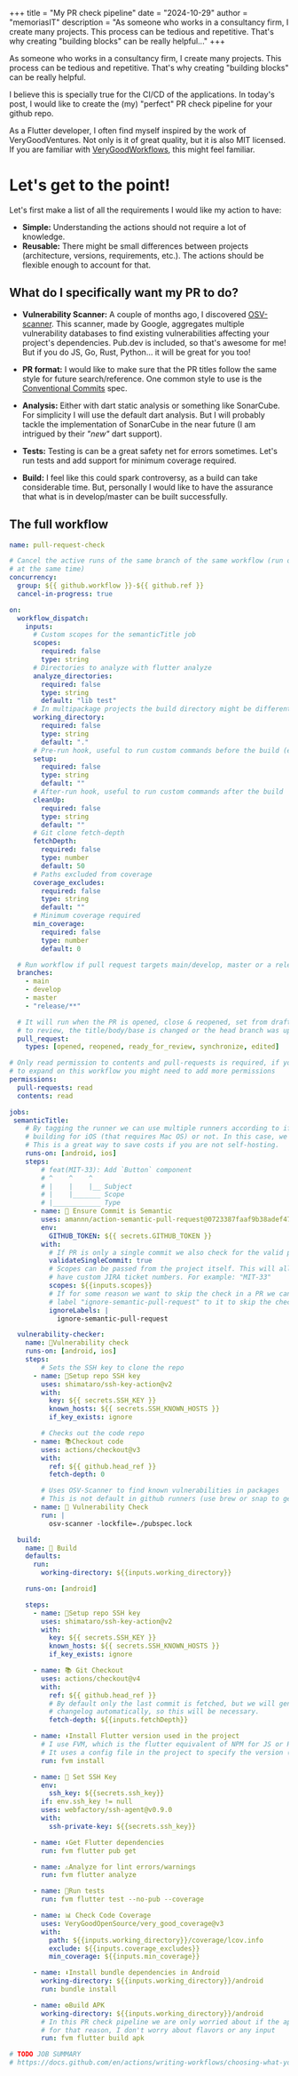 +++
title = "My PR check pipeline"
date = "2024-10-29"
author = "memoriasIT"
description = "As someone who works in a consultancy firm, I create many projects. This process can be tedious and repetitive. That's why creating \"building blocks\" can be really helpful..."
+++

As someone who works in a consultancy firm, I create many projects. This process can be tedious and repetitive. That's why creating "building blocks" can be really helpful.

I believe this is specially true for the CI/CD of the applications.
In today's post, I would like to create the (my) "perfect" PR check pipeline for your github repo.

As a Flutter developer, I often find myself inspired by the work of VeryGoodVentures. Not only is it of great quality, but it is also MIT licensed. If you are familiar with [VeryGoodWorkflows](https://www.github.com/VeryGoodOpenSource/very_good_workflows/tree/main), this might feel familiar.

# Let's get to the point!

Let's first make a list of all the requirements I would like my action to have:

- **Simple:** Understanding the actions should not require a lot of knowledge.
- **Reusable:** There might be small differences between projects (architecture, versions, requirements, etc.). The actions should be flexible enough to account for that.

## What do I specifically want my PR to do?

- **Vulnerability Scanner:** A couple of months ago, I discovered [OSV-scanner](https://security.googleblog.com/2022/12/announcing-osv-scanner-vulnerability.html). This scanner, made by Google, aggregates multiple vulnerability databases to find existing vulnerabilities affecting your project's dependencies. Pub.dev is included, so that's awesome for me! But if you do JS, Go, Rust, Python... it will be great for you too!

- **PR format:** I would like to make sure that the PR titles follow the same style for future search/reference. One common style to use is the [Conventional Commits](https://www.conventionalcommits.org/en/v1.0.0/) spec.

- **Analysis:** Either with dart static analysis or something like SonarCube. For simplicity I will use the default dart analysis. But I will probably tackle the implementation of SonarCube in the near future (I am intrigued by their _"new"_ dart support).

- **Tests:** Testing is can be a great safety net for errors sometimes. Let's run tests and add support for minimum coverage required.

- **Build:** I feel like this could spark controversy, as a build can take considerable time. But, personally I would like to have the assurance that what is in develop/master can be built successfully.

## The full workflow

```yaml
name: pull-request-check

# Cancel the active runs of the same branch of the same workflow (run only one
# at the same time)
concurrency:
  group: ${{ github.workflow }}-${{ github.ref }}
  cancel-in-progress: true

on:
  workflow_dispatch:
    inputs:
      # Custom scopes for the semanticTitle job
      scopes:
        required: false
        type: string
      # Directories to analyze with flutter analyze
      analyze_directories:
        required: false
        type: string
        default: "lib test"
      # In multipackage projects the build directory might be different
      working_directory:
        required: false
        type: string
        default: "."
      # Pre-run hook, useful to run custom commands before the build (e.g. melos get)
      setup:
        required: false
        type: string
        default: ""
      # After-run hook, useful to run custom commands after the build
      cleanUp:
        required: false
        type: string
        default: ""
      # Git clone fetch-depth
      fetchDepth:
        required: false
        type: number
        default: 50
      # Paths excluded from coverage
      coverage_excludes:
        required: false
        type: string
        default: ""
      # Minimum coverage required
      min_coverage:
        required: false
        type: number
        default: 0

  # Run workflow if pull request targets main/develop, master or a release branch.
  branches:
    - main
    - develop
    - master
    - "release/**"

  # It will run when the PR is opened, close & reopened, set from draft to ready
  # to review, the title/body/base is changed or the head branch was updated.
  pull_request:
    types: [opened, reopened, ready_for_review, synchronize, edited]

# Only read permission to contents and pull-requests is required, if you decide
# to expand on this workflow you might need to add more permissions
permissions:
  pull-requests: read
  contents: read

jobs:
 semanticTitle:
    # By tagging the runner we can use multiple runners according to if we are
    # building for iOS (that requires Mac OS) or not. In this case, we don't care.
    # This is a great way to save costs if you are not self-hosting.
    runs-on: [android, ios]
    steps:
        # feat(MIT-33): Add `Button` component
        # ^    ^    ^
        # |    |    |__ Subject
        # |    |_______ Scope
        # |____________ Type
      - name: 🤖 Ensure Commit is Semantic
        uses: amannn/action-semantic-pull-request@0723387faaf9b38adef4775cd42cfd5155ed6017 # v5.5.3
        env:
          GITHUB_TOKEN: ${{ secrets.GITHUB_TOKEN }}
        with:
          # If PR is only a single commit we also check for the valid pattern
          validateSingleCommit: true
          # Scopes can be passed from the project itself. This will allow to
          # have custom JIRA ticket numbers. For example: "MIT-33"
          scopes: ${{inputs.scopes}}
          # If for some reason we want to skip the check in a PR we can add the
          # label "ignore-semantic-pull-request" to it to skip the check.
          ignoreLabels: |
            ignore-semantic-pull-request

  vulnerability-checker:
    name: 🦠️Vulnerability check
    runs-on: [android, ios]
    steps:
        # Sets the SSH key to clone the repo
      - name: 🔑Setup repo SSH key
        uses: shimataro/ssh-key-action@v2
        with:
          key: ${{ secrets.SSH_KEY }}
          known_hosts: ${{ secrets.SSH_KNOWN_HOSTS }}
          if_key_exists: ignore

        # Checks out the code repo
      - name: 📚Checkout code
        uses: actions/checkout@v3
        with:
          ref: ${{ github.head_ref }}
          fetch-depth: 0

        # Uses OSV-Scanner to find known vulnerabilities in packages
        # This is not default in github runners (use brew or snap to get it)
      - name: 🦠️ Vulnerability Check
        run: |
          osv-scanner -lockfile=./pubspec.lock

  build:
    name: 🔨 Build
    defaults:
      run:
        working-directory: ${{inputs.working_directory}}

    runs-on: [android]

    steps:
      - name: 🔑Setup repo SSH key
        uses: shimataro/ssh-key-action@v2
        with:
          key: ${{ secrets.SSH_KEY }}
          known_hosts: ${{ secrets.SSH_KNOWN_HOSTS }}
          if_key_exists: ignore

      - name: 📚 Git Checkout
        uses: actions/checkout@v4
        with:
          ref: ${{ github.head_ref }}
          # By default only the last commit is fetched, but we will generate a
          # changelog automatically, so this will be necessary.
          fetch-depth: ${{inputs.fetchDepth}}

      - name: ⬇️Install Flutter version used in the project
        # I use FVM, which is the flutter equivalent of NPM for JS or RVM for ruby.
        # It uses a config file in the project to specify the version (.fvmrc).
        run: fvm install

      - name: 🤫 Set SSH Key
        env:
          ssh_key: ${{secrets.ssh_key}}
        if: env.ssh_key != null
        uses: webfactory/ssh-agent@v0.9.0
        with:
          ssh-private-key: ${{secrets.ssh_key}}

      - name: ⬇️Get Flutter dependencies
        run: fvm flutter pub get

      - name: ⚠️Analyze for lint errors/warnings
        run: fvm flutter analyze

      - name: 🧪Run tests
        run: fvm flutter test --no-pub --coverage

      - name: 📊 Check Code Coverage
        uses: VeryGoodOpenSource/very_good_coverage@v3
        with:
          path: ${{inputs.working_directory}}/coverage/lcov.info
          exclude: ${{inputs.coverage_excludes}}
          min_coverage: ${{inputs.min_coverage}}

      - name: ⬇Install bundle dependencies in Android
        working-directory: ${{inputs.working_directory}}/android
        run: bundle install

      - name: ⚙️Build APK
        working-directory: ${{inputs.working_directory}}/android
        # In this PR check pipeline we are only worried about if the app builds,
        # for that reason, I don't worry about flavors or any input
        run: fvm flutter build apk

# TODO JOB SUMMARY
# https://docs.github.com/en/actions/writing-workflows/choosing-what-your-workflow-does/workflow-commands-for-github-actions#adding-a-job-summary
```
